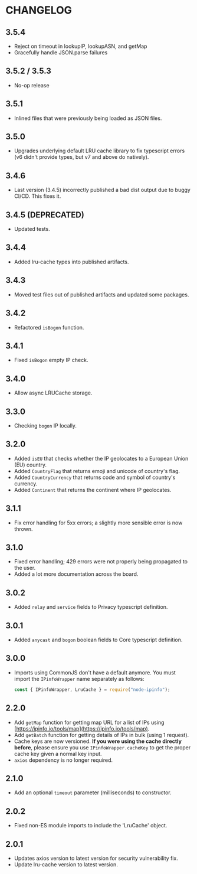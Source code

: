 # CHANGELOG

## 3.5.4

- Reject on timeout in lookupIP, lookupASN, and getMap
- Gracefully handle JSON.parse failures

## 3.5.2 / 3.5.3

- No-op release

## 3.5.1

- Inlined files that were previously being loaded as JSON files.

## 3.5.0

- Upgrades underlying default LRU cache library to fix typescript errors (v6
  didn't provide types, but v7 and above do natively).

## 3.4.6

- Last version (3.4.5) incorrectly published a bad dist output due to buggy
  CI/CD. This fixes it.

## 3.4.5 (DEPRECATED)

- Updated tests.

## 3.4.4

- Added lru-cache types into published artifacts.

## 3.4.3

- Moved test files out of published artifacts and updated some packages.

## 3.4.2

- Refactored `isBogon` function.

## 3.4.1

- Fixed `isBogon` empty IP check.

## 3.4.0

- Allow async LRUCache storage.

## 3.3.0

- Checking `bogon` IP locally.

## 3.2.0

- Added `isEU` that checks whether the IP geolocates to a European Union (EU) country.
- Added `CountryFlag` that returns emoji and unicode of country's flag.
- Added `CountryCurrency` that returns code and symbol of country's currency.
- Added `Continent` that returns the continent where IP geolocates.

## 3.1.1

- Fix error handling for 5xx errors; a slightly more sensible error is now
  thrown.

## 3.1.0

- Fixed error handling; 429 errors were not properly being propagated to the
  user.
- Added a lot more documentation across the board.

## 3.0.2

- Added `relay` and `service` fields to Privacy typescript definition.

## 3.0.1

- Added `anycast` and `bogon` boolean fields to Core typescript definition.

## 3.0.0

- Imports using CommonJS don't have a default anymore. You must import the
  `IPinfoWrapper` name separately as follows:

  ```js
  const { IPinfoWrapper, LruCache } = require("node-ipinfo");
  ```

## 2.2.0

- Add `getMap` function for getting map URL for a list of IPs using
  [https://ipinfo.io/tools/map](https://ipinfo.io/tools/map).
- Add `getBatch` function for getting details of IPs in bulk (using 1 request).
- Cache keys are now versioned. **If you were using the cache directly
  before**, please ensure you use `IPinfoWrapper.cacheKey` to get the proper
  cache key given a normal key input.
- `axios` dependency is no longer required.

## 2.1.0

- Add an optional `timeout` parameter (milliseconds) to constructor.

## 2.0.2

- Fixed non-ES module imports to include the 'LruCache' object.

## 2.0.1

- Updates axios version to latest version for security vulnerability fix.
- Update lru-cache version to latest version.
